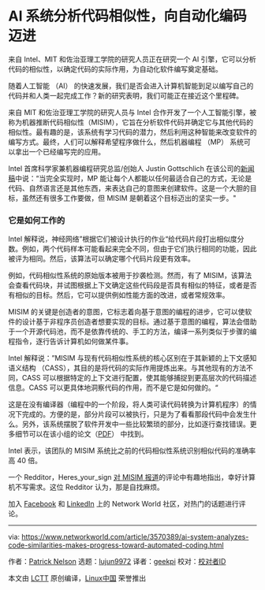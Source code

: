[#]: collector: (lujun9972)
[#]: translator: (geekpi)
[#]: reviewer: ( )
[#]: publisher: ( )
[#]: url: ( )
[#]: subject: (AI system analyzes code similarities, makes progress toward automated coding)
[#]: via: (https://www.networkworld.com/article/3570389/ai-system-analyzes-code-similarities-makes-progress-toward-automated-coding.html)
[#]: author: (Patrick Nelson https://www.networkworld.com/author/Patrick-Nelson/)

AI 系统分析代码相似性，向自动化编码迈进
======
来自 Intel、MIT 和佐治亚理工学院的研究人员正在研究一个 AI 引擎，它可以分析代码的相似性，以确定代码的实际作用，为自动化软件编写奠定基础。

随着人工智能 （AI） 的快速发展，我们是否会进入计算机智能到足以编写自己的代码并和人类一起完成工作？新的研究表明，我们可能正在接近这个里程碑。

来自 MIT 和佐治亚理工学院的研究人员与 Intel 合作开发了一个人工智能引擎，被称为机器推断代码相似性（MISIM），它旨在分析软件代码并确定它与其他代码的相似性。最有趣的是，该系统有学习代码的潜力，然后利用这种智能来改变软件的编写方式。最终，人们可以解释希望程序做什么，然后机器编程 （MP） 系统可以拿出一个已经编写完的应用。

Intel 首席科学家兼机器编程研究总监/创始人 Justin Gottschlich 在该公司的[新闻稿][2]中说：“当完全实现时，MP 能让每个人都能以任何最适合自己的方式，无论是代码、自然语言还是其他东西，来表达自己的意图来创建软件。这是一个大胆的目标，虽然还有很多工作要做，但 MISIM 是朝着这个目标迈出的坚实一步。"

### 它是如何工作的

Intel 解释说，神经网络”根据它们被设计执行的作业“给代码片段打出相似度分数。例如，两个代码样本可能看起来完全不同，但由于它们执行相同的功能，因此被评为相同。然后，该算法可以确定哪个代码片段更有效率。

例如，代码相似性系统的原始版本被用于抄袭检测。然而，有了 MISIM，该算法会查看代码块，并试图根据上下文确定这些代码段是否具有相似的特征，或者是否有相似的目标。然后，它可以提供例如性能方面的改进，或者常规效率。

MISIM 的关键是创造者的意图，它标志着向基于意图的编程的进步，它可以使软件的设计基于非程序员创造者想要实现的目标。通过基于意图的编程，算法会借助于一个开源代码池，而不是依靠传统的、手工的方法，编译一系列类似于步骤的编程指令，逐行告诉计算机如何做某件事。

Intel 解释说：”MISIM 与现有代码相似性系统的核心区别在于其新颖的上下文感知语义结构 （CASS），其目的是将代码的实际作用提炼出来。与其他现有的方法不同，CASS 可以根据特定的上下文进行配置，使其能够捕捉到更高层次的代码描述信息。CASS 可以更具体地洞察代码的作用，而不是它是如何做的。“

这是在没有编译器（编程中的一个阶段，将人类可读代码转换为计算机程序）的情况下完成的。方便的是，部分片段可以被执行，只是为了看看那段代码中会发生什么。另外，该系统摆脱了软件开发中一些比较繁琐的部分，比如逐行查找错误。更多细节可以在该小组的论文（[PDF][3]） 中找到。

Intel 表示，该团队的 MISIM 系统比之前的代码相似性系统识别相似代码的准确率高 40 倍。

一个 Redditor，Heres_your_sign [对 MISIM 报道][4]的评论中有趣地指出，幸好计算机不写需求。这位 Redditor 认为，那是自找麻烦。

加入 [Facebook][5] 和 [LinkedIn][6] 上的 Network World 社区，对热门的话题进行评论。

--------------------------------------------------------------------------------

via: https://www.networkworld.com/article/3570389/ai-system-analyzes-code-similarities-makes-progress-toward-automated-coding.html

作者：[Patrick Nelson][a]
选题：[lujun9972][b]
译者：[geekpi](https://github.com/geekpi)
校对：[校对者ID](https://github.com/校对者ID)

本文由 [LCTT](https://github.com/LCTT/TranslateProject) 原创编译，[Linux中国](https://linux.cn/) 荣誉推出

[a]: https://www.networkworld.com/author/Patrick-Nelson/
[b]: https://github.com/lujun9972
[2]: https://newsroom.intel.com/news/intel-mit-georgia-tech-machine-programming-code-similarity-system/#gs.d8qd40
[3]: https://arxiv.org/pdf/2006.05265.pdf
[4]: https://www.reddit.com/r/technology/comments/i2dxed/this_ai_could_bring_us_computers_that_can_write/
[5]: https://www.facebook.com/NetworkWorld/
[6]: https://www.linkedin.com/company/network-world
